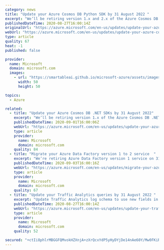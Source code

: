 ```yaml
---
category: news
title: "Update your Azure Cosmos DB Python SDK by 31 August 2022 "
excerpt: "We’ll be retiring version 1.x and 2.x of the Azure Cosmos DB Python SDK "
publishedDateTime: 2020-08-27T16:00:14Z
originalUrl: "https://azure.microsoft.com/en-us/updates/update-your-azure-cosmos-db-python-sdk-by-31-august-2022/"
webUrl: "https://azure.microsoft.com/en-us/updates/update-your-azure-cosmos-db-python-sdk-by-31-august-2022/"
type: article
quality: 67
heat: -1
published: false

provider:
  name: Microsoft
  domain: microsoft.com
  images:
    - url: "https://smartableai.github.io/microsoft-azure/assets/images/organizations/microsoft.com-50x50.jpg"
      width: 50
      height: 50

topics:
  - Azure

related:
  - title: "Update your Azure Cosmos DB .NET SDKs by 31 August 2022"
    excerpt: "We’ll be retiring version 1.x of the Azure Cosmos DB .NET SDK and the .NET Core SDK."
    publishedDateTime: 2020-09-01T16:00:06Z
    webUrl: "https://azure.microsoft.com/en-us/updates/update-your-azure-cosmos-db-net-sdks-by-31-august-2022/"
    type: article
    provider:
      name: Microsoft
      domain: microsoft.com
    quality: 84
  - title: "Migrate your Azure Data Factory version 1 to 2 service  "
    excerpt: "We’re retiring Azure Data Factory version 1 service on 31 August 2023 "
    publishedDateTime: 2020-09-03T16:00:16Z
    webUrl: "https://azure.microsoft.com/en-us/updates/migrate-your-azure-data-factory-version-1-to-2-service/"
    type: article
    provider:
      name: Microsoft
      domain: microsoft.com
    quality: 67
  - title: "Update your Traffic Analytics queries by 31 August 2022 "
    excerpt: "Update Traffic Analytics log schema to use new fields in queries "
    publishedDateTime: 2020-08-27T16:00:14Z
    webUrl: "https://azure.microsoft.com/en-us/updates/update-your-traffic-analytics-queries-by-31-august-2022/"
    type: article
    provider:
      name: Microsoft
      domain: microsoft.com
    quality: 52

secured: "+ctIi8phlrMBGGFQMvokHZXnjA+zXrQcxYdP5yHyDYjDe14nAe60Y/Mw0FKiRirdtupzxC2jv9oglD0AYAndbf8FnwmKLAIXIt2NTghGJOTTQhvgh1fgmG8I+dM4sOdVpy8q7BXTNCWo8eO/8jU8uP8lecgvLYjlzdMEsWBEFul4zV/GgvRhDqzKFNMlKGL7EFcLbIsJq5GMcdMA7zZQQAk9uxrnqrm9LLj+unQQYj+3TeJF3qePgaidcLLmAFzeen3tYimJbBIb+jJVW+YHQXLNVrQDIqtovMXaiU6p+HTU5MHnBzT891CG9HITL8cQxp5wiPt2bkWQyH3tOYLJHfp1Z8aOnKdeeuyEFq0d6p8=;phA2oB07w5KzfPNJZWmn5g=="
---
```


